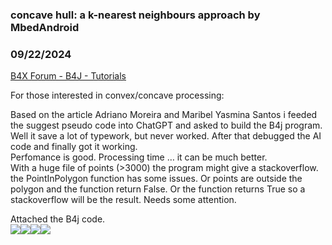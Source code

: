 ### concave hull: a k-nearest neighbours approach by MbedAndroid
### 09/22/2024
[B4X Forum - B4J - Tutorials](https://www.b4x.com/android/forum/threads/163227/)

For those interested in convex/concave processing:  
  
Based on the article Adriano Moreira and Maribel Yasmina Santos i feeded the suggest pseudo code into ChatGPT and asked to build the B4j program. Well it save a lot of typework, but never worked. After that debugged the AI code and finally got it working.  
Perfomance is good. Processing time … it can be much better.   
With a huge file of points (>3000) the program might give a stackoverflow.  
the PointInPolygon function has some issues. Or points are outside the polygon and the function return False. Or the function returns True so a stackoverflow will be the result. Needs some attention.  
  
Attached the B4j code.   
![](https://www.b4x.com/android/forum/attachments/157190)![](https://www.b4x.com/android/forum/attachments/157191)![](https://www.b4x.com/android/forum/attachments/157192)![](https://www.b4x.com/android/forum/attachments/157193)